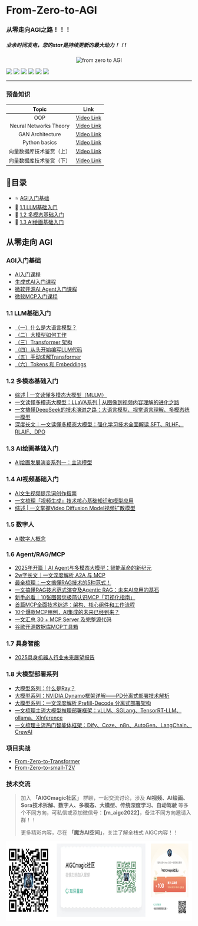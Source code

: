 # From-Zero-to-AGI
### 从零走向AGI之路！！！

##### 业余时间发电，您的star是持续更新的最大动力！！!

<p align="center">
    <img src="https://i.imgur.com/waxVImv.png" alt="from zero to AGI">
</p>

<a href="https://mp.weixin.qq.com/s/IGLL6_YI9BUeR2KD_Gfx_Q"><img src="https://img.shields.io/badge/魔方AI空间-公众号-green"></a>
<a href="https://blog.csdn.net/m_aigc2022?type=blog"><img src="https://img.shields.io/badge/猫先生-CSDN-red"></a>
<a href="https://oizxc9sdhbc.feishu.cn/wiki/FGS5wST0Hiy6xJklyPTcTVOqnAd?from=from_copylink"><img src="https://img.shields.io/badge/AIGCmagic-飞书知识库-lightblue"></a>
<a href="https://zhihu.com/people/m_aigc2022"><img src="https://img.shields.io/badge/猫先生-知乎-blue"></a>
<a href="https://github.com/AI-mzq/Interview-for-Algorithm-Engineer.git"><img src="https://img.shields.io/badge/面试面经-purple"></a>
<a href="https://wx.zsxq.com/group/48884124114188"><img src="https://img.shields.io/badge/知识星球-Green"></a>

---

### 预备知识
|         Topic          |                           Link                            |
|:----------------------:|:---------------------------------------------------------:|
|          OOP           | [Video Link](https://www.youtube.com/watch?v=q2SGW2VgwAM) |
| Neural Networks Theory | [Video Link](https://www.youtube.com/watch?v=Jy4wM2X21u0) |
|    GAN Architecture    | [Video Link](https://www.youtube.com/watch?v=TpMIssRdhco) |
|     Python basics      | [Video Link](https://www.youtube.com/watch?v=eWRfhZUzrAc) |
|      向量数据库技术鉴赏（上）      | [Video Link](https://www.bilibili.com/video/BV11a4y1c7SW) |
|      向量数据库技术鉴赏（下）      | [Video Link](https://www.bilibili.com/video/BV1BM4y177Dk) |


## 📖目录

- :star: [AGI入门基础](#-AGI入门基础)
- :sparkler: [1.1 LLM基础入门](#-LLM基础入门)
- :trident: [1.2 多模态基础入门](#-多模态基础入门)
- :art: [1.3 AI绘画基础入门](#-AI绘画基础入门)

## 从零走向 AGI 

### AGI入门基础
  - [AI入门课程](https://oizxc9sdhbc.feishu.cn/wiki/PsH9w5oQdiaPMEkLBKlcYt9Cn9d?from=from_copylink)
  - [生成式AI入门课程](https://oizxc9sdhbc.feishu.cn/wiki/KQfwwpHZxi4TQOktDOIcRcjLnBg?from=from_copylink)
  - [微软开源AI Agent入门课程](https://oizxc9sdhbc.feishu.cn/wiki/ZXOFwKzjMioGWOkrdcgcGRFynbf?from=from_copylink)
  - [微软MCP入门课程](https://oizxc9sdhbc.feishu.cn/wiki/RYNGwUPNqihC1nktRpscRYz9n1C?from=from_copylink)

### 1.1 LLM基础入门
  - [（一）什么是大语言模型？](https://blog.csdn.net/m_aigc2022/article/details/139678783?spm=1001.2014.3001.5502)
  - [（二）大模型如何工作](https://blog.csdn.net/m_aigc2022/article/details/139785981?spm=1001.2014.3001.5501)
  - [（三）Transformer 架构](https://blog.csdn.net/m_aigc2022/article/details/140025423?spm=1001.2014.3001.5501)
  - [（四）从头开始编写LLM代码](https://blog.csdn.net/m_aigc2022/article/details/140086462?spm=1001.2014.3001.5501)
  - [（五）手动求解Transformer](https://blog.csdn.net/m_aigc2022/article/details/140260384?spm=1001.2014.3001.5502)
  - [（六）Tokens 和 Embeddings](https://blog.csdn.net/m_aigc2022/article/details/140588456?spm=1001.2014.3001.5502)

### 1.2 多模态基础入门
  - [综述 | 一文读懂多模态大模型（MLLM）](https://mp.weixin.qq.com/s/zsmuJMbUxnqkFnFD3ym-RA)
  - [一文读懂多模态大模型：LLaVA系列 | 从图像到视频内容理解的进化之路](https://mp.weixin.qq.com/s/Hzg5xqCcpimdtQSB6Mf9WA)
  - [一文搞懂DeepSeek的技术演进之路：大语言模型、视觉语言理解、多模态统一模型](https://mp.weixin.qq.com/s/xYD4eprGvr2aS7lXzGHIuQ)
  - [深度长文｜一文读懂多模态大模型：强化学习技术全面解读 SFT、RLHF、RLAIF、DPO](https://mp.weixin.qq.com/s/T5qsBAXCDhoFOsDbwOF3ow?token=1471301116&lang=zh_CN)
  
### 1.3 AI绘画基础入门
  - [AI绘画发展演变系列一：主流模型](https://oizxc9sdhbc.feishu.cn/wiki/GHzAwXXRgiJyh4kxdGDcKri2ntb?from=from_copylink)

### 1.4 AI视频基础入门
  - [AI文生视频提示词创作指南](https://zhuanlan.zhihu.com/p/711848787)
  - [一文梳理「视频生成」技术核心基础知识和模型应用](https://mp.weixin.qq.com/s/KQJF2FxyTiIB62doiBBAzQ)
  - [综述 | 一文掌握Video Diffusion Model视频扩散模型](http://mp.weixin.qq.com/s/k10PHsFTE90ijvGYvbd8ig?token=1471301116&lang=zh_CN)
  
### 1.5 数字人
  - [AI数字人概念](https://oizxc9sdhbc.feishu.cn/wiki/TWV7wxl4TiG1vQk6E5TcmtmDnTf?from=from_copylink)

### 1.6 Agent/RAG/MCP
  - [2025年开篇｜AI Agent与多模态大模型：智能革命的新纪元](https://mp.weixin.qq.com/s/93TT88Fize3IBSbidnEJiw?token=1471301116&lang=zh_CN)
  - [2w字长文｜一文深度解析 A2A 与 MCP](https://mp.weixin.qq.com/s/JB6F9LZtGh_e0J1V0ZEtYw)
  - [最全梳理：一文搞懂RAG技术的5种范式！](https://oizxc9sdhbc.feishu.cn/wiki/IG49wFShei0tWxkB5R6cWyC9n97?from=from_copylink)
  - [一文搞懂RAG技术范式演变及Agentic RAG：未来AI应用的基石](http://mp.weixin.qq.com/s/Gu819CE-yD80cupwqG0vmw?token=1471301116&lang=zh_CN)
  - [新手必看｜10张图带您极简认识MCP「可视化指南」](https://oizxc9sdhbc.feishu.cn/wiki/QNrjwuSrGii7WekEMrRcJjHKnfb?from=from_copylink)
  - [首篇MCP全面技术综述：架构、核心组件和工作流程](http://mp.weixin.qq.com/s/73-2fadxpSW2Sda4PFY0TA?token=1471301116&lang=zh_CN)
  - [10个爆款MCP用例，AI集成的未来已经到来？](http://mp.weixin.qq.com/s/bL_97a8uIZROtQ6N9WHRfg?token=1471301116&lang=zh_CN)
  - [一文汇总 30 + MCP Server 及完整源代码](http://mp.weixin.qq.com/s/tsWa140LEZmv8iA6qro_gA?token=1471301116&lang=zh_CN)
  - [谷歌开源数据库MCP工具箱](https://oizxc9sdhbc.feishu.cn/wiki/C46fwffW5ifhpmkcprZc0veqn0d?from=from_copylink)

### 1.7 具身智能
  - [2025具身机器人行业未来展望报告](https://oizxc9sdhbc.feishu.cn/wiki/SgXWw7Ejuis06WkX6DTchGhKnz7?from=from_copylink)

### 1.8 大模型部署系列
  - [大模型系列：什么是Ray？](http://mp.weixin.qq.com/s/9rAEPrhIDP8brK6phOqa7A?token=667567955&lang=zh_CN)
  - [大模型系列：NVIDIA Dynamo框架详解——PD分离式部署技术解析](http://mp.weixin.qq.com/s/CVNgin4AFtlziWfkDEr4wQ?token=667567955&lang=zh_CN)
  - [大模型系列：一文深度解析 Prefill-Decode 分离式部署架构](http://mp.weixin.qq.com/s/cSs4h8r4au9zMkrh60snAw?token=667567955&lang=zh_CN)
  - [一文梳理主流大模型推理部署框架：vLLM、SGLang、TensorRT-LLM、ollama、XInference](http://mp.weixin.qq.com/s/Fsaz7PAUSiKizl_lw-KSeg?token=667567955&lang=zh_CN)
  - [一文梳理主流热门智能体框架：Dify、Coze、n8n、AutoGen、LangChain、CrewAI](http://mp.weixin.qq.com/s/5zLnArJcI0TDxL-iiuikPg?token=667567955&lang=zh_CN)

### 项目实战

- [From-Zero-to-Transformer](From-Zero-to-Transformer/README.md)
- [From-Zero-to-small-T2V](From-Zero-to-small-T2V/README.md)


### 技术交流
>加入 **「AIGCmagic社区」** 群聊，一起交流讨论，涉及 **AI视频、AI绘画、Sora技术拆解、数字人、多模态、大模型、传统深度学习、自动驾驶**
> 等多个不同方向，可私信或添加微信号：**【m_aigc2022】**，备注不同方向邀请入群！！
> 
> 更多精彩内容，尽在 **「魔方AI空间」**，关注了解全栈式 AIGC内容！！
> 
> 

<div align="center">
    <img src="imgs/img1.png" alt="description" width="720" height="218">
</div>
